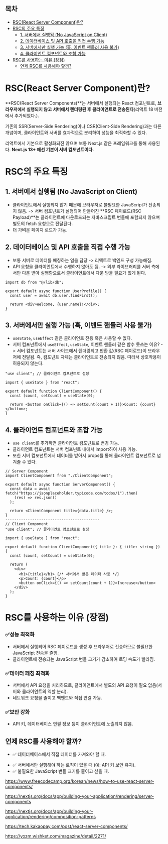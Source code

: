 <h2>목차</h2>

- [RSC(React Server Component)란?](#rscreact-server-component란)
- [RSC의 주요 특징](#rsc의-주요-특징)
  - [1. 서버에서 실행됨 (No JavaScript on Client)](#1-서버에서-실행됨-no-javascript-on-client)
  - [2. 데이터베이스 및 API 호출을 직접 수행 가능](#2-데이터베이스-및-api-호출을-직접-수행-가능)
  - [3. 서버에서만 실행 가능 (훅, 이벤트 핸들러 사용 불가)](#3-서버에서만-실행-가능-훅-이벤트-핸들러-사용-불가)
  - [4. 클라이언트 컴포넌트와 조합 가능](#4-클라이언트-컴포넌트와-조합-가능)
- [RSC를 사용하는 이유 (장점)](#rsc를-사용하는-이유-장점)
  - [언제 RSC를 사용해야 할까?](#언제-rsc를-사용해야-할까)

# RSC(React Server Component)란?

**RSC(React Server Components)**는 서버에서 실행되는 React 컴포넌트로, **브라우저에서 실행되지 않고 서버에서 렌더링된 후 클라이언트로 전송된다**(리액트 18 버전에서 추가되었다.).

기존의 SSR(Server-Side Rendering)이나 CSR(Client-Side Rendering)과는 다른 개념이며, 클라이언트와 서버를 효과적으로 분리하여 성능을 최적화할 수 있다.

리액트에서 기본으로 활성화되진 않으며 보통 Next.js 같은 프레임워크를 통해 사용된다. **Next.js 13+ 에선 기본이 서버 컴포넌트이다.**

# RSC의 주요 특징

## 1. 서버에서 실행됨 (No JavaScript on Client)

- 클라이언트에서 실행되지 않기 때문에 브라우저로 불필요한 JavaScript가 전송되지 않음. -> 서버 컴포넌트가 실행되어 만들어진 **RSC 페이로드(RSC Payload)**는 클라이언트에 다운로드되는 자바스크립트 번들에 포함되지 않으며 별도의 fetch 요청으로 전달된다.
- 더 가벼운 페이지 로드가 가능.

## 2. 데이터베이스 및 API 호출을 직접 수행 가능

- 보통 서버로 데이터를 페칭하는 일을 담당 -> 리액트로 백엔드 구성 가능해짐.
- API 요청을 클라이언트에서 수행하지 않아도 됨. -> 외부 라이브러리를 서버 측에서만 다운 받아 실행함으로서 클라이언트에서 다운 받을 필요가 없게 된다.

```
import db from "@/lib/db";

export default async function UserProfile() {
  const user = await db.user.findFirst();

  return <div>Welcome, {user.name}!</div>;
}
```

## 3. 서버에서만 실행 가능 (훅, 이벤트 핸들러 사용 불가)

- `useState`, `useEffect` 같은 클라이언트 전용 훅은 사용할 수 없다.
- 서버 컴포넌트에서 `useEffect`, `useState`, 이벤트 핸들러 같은 함수 못쓰는 이유? -> 서버 컴포넌트는 서버 사이드에서 렌더링되고 반환 값(RSC 페이로드)이 브라우저에 전달됨. 즉, 컴포넌트 자체는 클라이언트로 전송되지 않음. 따라서 상호작용이 허용되지 않는다.

```
"use client"; // 클라이언트 컴포넌트로 설정

import { useState } from "react";

export default function ClientComponent() {
  const [count, setCount] = useState(0);

  return <button onClick={() => setCount(count + 1)}>Count: {count}</button>;
}
```

## 4. 클라이언트 컴포넌트와 조합 가능

- `use client`를 추가하면 클라이언트 컴포넌트로 변경 가능.
- 클라이언트 컴포넌트는 서버 컴포넌트 내에서 import하여 사용 가능.
- 또한 서버 컴포넌트에서 데이터를 받아서 props를 통해 클라이언트 컴포넌트로 넘겨줄 수 있다.

```
// Server Component
import ClientComponent from "./ClientComponent";

export default async function ServerComponent() {
  const data = await fetch("https://jsonplaceholder.typicode.com/todos/1").then(
    (res) => res.json()
  );

  return <ClientComponent title={data.title} />;
}
------------------------------------------
// Client Component
"use client"; // 클라이언트 컴포넌트로 설정

import { useState } from "react";

export default function ClientComponent({ title }: { title: string }) {
  const [count, setCount] = useState(0);

  return (
    <div>
      <h1>{title}</h1> {/* 서버에서 받은 데이터 사용 */}
      <p>Count: {count}</p>
      <button onClick={() => setCount(count + 1)}>Increase</button>
    </div>
  );
}
```

# RSC를 사용하는 이유 (장점)

<h3>✅성능 최적화</h3>

- 서버에서 실행되어 RSC 페이로드를 생성 후 브라우저로 전송하므로 불필요한
  JavaScript 전송을 줄임.
- 클라이언트에 전송되는 JavaScript 번들 크기가 감소하여 로딩 속도가 빨라짐.

<h3>✅데이터 페칭 최적화</h3>

- 서버에서 API 요청을 처리하므로, 클라이언트에서 별도의 API 요청이 필요 없음(서버와 클라이언트의 역할 분리).
- 네트워크 요청을 줄이고 백엔드와 직접 연결 가능.
<!-- <h3>✅SEO 최적화</h3>


- 서버에서 미리 HTML을 렌더링하여 검색 엔진 크롤러가 쉽게 읽을 수 있음.
- CSR보다 SEO에 유리. -->
<h3>✅보안 강화</h3>

- API 키, 데이터베이스 연결 정보 등이 클라이언트에 노출되지 않음.

## 언제 RSC를 사용해야 할까?

- ✅ 데이터베이스에서 직접 데이터를 가져와야 할 때.
<!-- - ✅ SEO 최적화가 중요한 경우 (검색 엔진 노출 필요). -->
- ✅ 서버에서만 실행해야 하는 로직이 있을 때 (예: API 키 보안 유지).
- ✅ 불필요한 JavaScript 번들 크기를 줄이고 싶을 때.

<!-- 리액트 서버 컴포넌트는 서버에서만 렌더링되는 컴포넌트로, 클라이언트 측에서는 자바스크립트가 필요하지 않습니다. 서버에서 HTML을 생성하여 클라이언트에 전달하며, 이는 페이지 로딩 속도를 개선하고 클라이언트 측의 자원 사용을 줄이는 데 도움이 됩니다. 클라이언트와 서버가 각각의 역할을 분담하여, 효율적이고 빠른 웹 애플리케이션을 구축할 수 있도록 지원합니다. -->

https://www.freecodecamp.org/korean/news/how-to-use-react-server-components/

https://nextjs.org/docs/app/building-your-application/rendering/server-components

https://nextjs.org/docs/app/building-your-application/rendering/composition-patterns

https://tech.kakaopay.com/post/react-server-components/

https://yozm.wishket.com/magazine/detail/2271/
